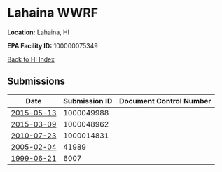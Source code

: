 # Lahaina WWRF

**Location:** Lahaina, HI

**EPA Facility ID:** 100000075349

[Back to HI Index](../../index.md)

## Submissions

| Date | Submission ID | Document Control Number |
|------|--------------|-------------------------|
| [2015-05-13](submissions/1000049988.md) | 1000049988 |  |
| [2015-03-09](submissions/1000048962.md) | 1000048962 |  |
| [2010-07-23](submissions/1000014831.md) | 1000014831 |  |
| [2005-02-04](submissions/41989.md) | 41989 |  |
| [1999-06-21](submissions/6007.md) | 6007 |  |
